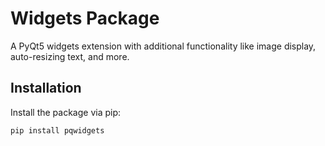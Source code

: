 # Widgets Package

A PyQt5 widgets extension with additional functionality like image display, auto-resizing text, and more.

## Installation

Install the package via pip:

```bash
pip install pqwidgets